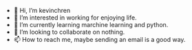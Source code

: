 - 👋 Hi, I’m kevinchren
- 👀 I’m interested in working for enjoying life.
- 🌱 I’m currently learning marchine learning and python.
- 💞️ I’m looking to collaborate on nothing.
- 📫 How to reach me, maybe sending an email is a good way.

<!---
kevinchren/kevinchren is a ✨ special ✨ repository because its `README.md` (this file) appears on your GitHub profile.
You can click the Preview link to take a look at your changes.
--->
